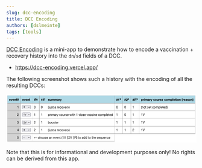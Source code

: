 ```yaml
---
slug: dcc-encoding
title: DCC Encoding
authors: [dslmeinte]
tags: [tools]
---
```


[DCC Encoding](https://dcc-encoding.vercel.app/) is a mini-app to demonstrate how to encode a vaccination + recovery history into the `dn`/`sd` fields of a DCC.

* https://dcc-encoding.vercel.app/

The following screenshot shows such a history with the encoding of all the resulting DCCs:

[![DCC Encoding](./intro.png)](https://dcc-encoding.vercel.app/)

Note that this is for informational and development purposes only!
No rights can be derived from this app.

